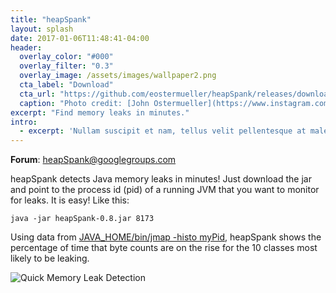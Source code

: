 ```yaml
---
title: "heapSpank"
layout: splash
date: 2017-01-06T11:48:41-04:00
header:
  overlay_color: "#000"
  overlay_filter: "0.3"
  overlay_image: /assets/images/wallpaper2.png
  cta_label: "Download"
  cta_url: "https://github.com/eostermueller/heapSpank/releases/download/v0.8/heapSpank-0.8.jar"
  caption: "Photo credit: [John Ostermueller](https://www.instagram.com/ostermuellerj/)"
excerpt: "Find memory leaks in minutes."
intro: 
  - excerpt: 'Nullam suscipit et nam, tellus velit pellentesque at malesuada, enim eaque. Quis nulla, netus tempor in diam gravida tincidunt, *proin faucibus* voluptate felis id sollicitudin. Centered with `type="center"`'
---
```


**Forum**: [heapSpank@googlegroups.com](mailto:heapSpank@googlegroups.com)

heapSpank detects Java memory leaks in minutes!  Just download the jar and point to the process id (pid) of a running JVM that you want to monitor for leaks.  It is easy! Like this:

    java -jar heapSpank-0.8.jar 8173

Using data from [JAVA_HOME/bin/jmap -histo myPid](https://docs.oracle.com/javase/8/docs/technotes/guides/troubleshoot/tooldescr014.html#BABJIIHH), heapSpank shows the percentage of time that byte counts are on the rise for the 10 classes most likely to be leaking.

![Quick Memory Leak Detection](http://g.recordit.co/IiBoJS6vkk.gif)

